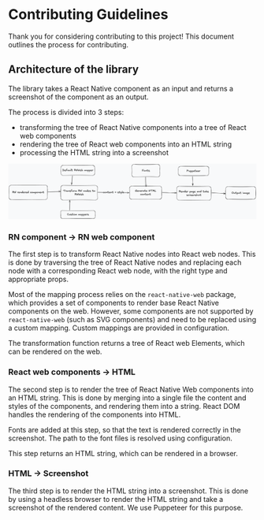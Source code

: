 # Contributing Guidelines

Thank you for considering contributing to this project! This document outlines the process for contributing.

## Architecture of the library

The library takes a React Native component as an input and returns a screenshot of the component as an output.

The process is divided into 3 steps:

- transforming the tree of React Native components into a tree of React web components
- rendering the tree of React web components into an HTML string
- processing the HTML string into a screenshot

![Architecture of the library](schema.png)

### RN component -> RN web component

The first step is to transform React Native nodes into React web nodes. This is done by traversing the tree of React Native nodes and replacing each node with a corresponding React web node, with the right type and appropriate props.

Most of the mapping process relies on the `react-native-web` package, which provides a set of components to render base React Native components on the web. However, some components are not supported by `react-native-web` (such as SVG components) and need to be replaced using a custom mapping. Custom mappings are provided in configuration.

The transformation function returns a tree of React web Elements, which can be rendered on the web.

### React web components -> HTML

The second step is to render the tree of React Native Web components into an HTML string. This is done by merging into a single file the content and styles of the components, and rendering them into a string. React DOM handles the rendering of the components into HTML.

Fonts are added at this step, so that the text is rendered correctly in the screenshot. The path to the font files is resolved using configuration.

This step returns an HTML string, which can be rendered in a browser.

### HTML -> Screenshot

The third step is to render the HTML string into a screenshot. This is done by using a headless browser to render the HTML string and take a screenshot of the rendered content. We use Puppeteer for this purpose.
